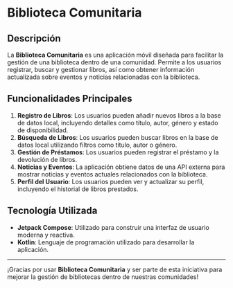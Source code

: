 # Biblioteca Comunitaria

## Descripción

La **Biblioteca Comunitaria** es una aplicación móvil diseñada para facilitar la gestión de una biblioteca dentro de una comunidad. Permite a los usuarios registrar, buscar y gestionar libros, así como obtener información actualizada sobre eventos y noticias relacionadas con la biblioteca.

## Funcionalidades Principales

1. **Registro de Libros**: Los usuarios pueden añadir nuevos libros a la base de datos local, incluyendo detalles como título, autor, género y estado de disponibilidad.
2. **Búsqueda de Libros**: Los usuarios pueden buscar libros en la base de datos local utilizando filtros como título, autor o género.
3. **Gestión de Préstamos**: Los usuarios pueden registrar el préstamo y la devolución de libros.
4. **Noticias y Eventos**: La aplicación obtiene datos de una API externa para mostrar noticias y eventos actuales relacionados con la biblioteca.
5. **Perfil del Usuario**: Los usuarios pueden ver y actualizar su perfil, incluyendo el historial de libros prestados.

## Tecnología Utilizada

- **Jetpack Compose**: Utilizado para construir una interfaz de usuario moderna y reactiva.
- **Kotlin**: Lenguaje de programación utilizado para desarrollar la aplicación.

---

¡Gracias por usar **Biblioteca Comunitaria** y ser parte de esta iniciativa para mejorar la gestión de bibliotecas dentro de nuestras comunidades!
